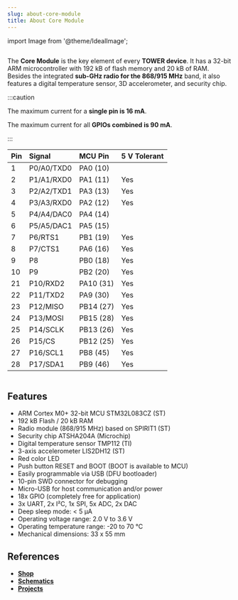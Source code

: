 ```yaml
---
slug: about-core-module
title: About Core Module
---
```

import Image from '@theme/IdealImage';

<div class="container">
  <div class="row">
    <div class="col col--4">
      <div><Image img={require('./core-module.png')} /></div>
    </div>
    <div class="col col--6">
      <p>
        The <b>Core Module</b> is the key element of every <b>TOWER device</b>. It has a 32-bit ARM microcontroller with 192 kB of flash memory and 20 kB of RAM. Besides the integrated <b>sub-GHz radio for the 868/915 MHz</b> band, it also features a digital temperature sensor, 3D accelerometer, and security chip.
      </p>
    </div>
  </div>
</div>

:::caution

The maximum current for a **single pin is 16 mA**.

The maximum current for all **GPIOs combined is 90 mA**.

:::

| Pin  | Signal     | MCU Pin   | 5 V Tolerant |
| :--- | :--------- | :-------- | :----------- |
| 1    | P0/A0/TXD0 | PA0 (10)  |              |
| 2    | P1/A1/RXD0 | PA1 (11)  | Yes          |
| 3    | P2/A2/TXD1 | PA3 (13)  | Yes          |
| 4    | P3/A3/RXD0 | PA2 (12)  | Yes          |
| 5    | P4/A4/DAC0 | PA4 (14)  |              |
| 6    | P5/A5/DAC1 | PA5 (15)  |              |
| 7    | P6/RTS1    | PB1 (19)  | Yes          |
| 8    | P7/CTS1    | PA6 (16)  | Yes          |
| 9    | P8         | PB0 (18)  | Yes          |
| 10   | P9         | PB2 (20)  | Yes          |
| 21   | P10/RXD2   | PA10 (31) | Yes          |
| 22   | P11/TXD2   | PA9 (30)  | Yes          |
| 23   | P12/MISO   | PB14 (27) | Yes          |
| 24   | P13/MOSI   | PB15 (28) | Yes          |
| 25   | P14/SCLK   | PB13 (26) | Yes          |
| 26   | P15/CS     | PB12 (25) | Yes          |
| 27   | P16/SCL1   | PB8 (45)  | Yes          |
| 28   | P17/SDA1   | PB9 (46)  | Yes          |

<div class="container">
  <div class="row">
    <div class="col col--10">
      <div><Image img={require('./core-module-pinout.png')} /></div>
    </div>
    <div class="col col--0">
    </div>
  </div>
</div>

## Features
- ARM Cortex M0+ 32-bit MCU STM32L083CZ (ST)
- 192 kB Flash / 20 kB RAM
- Radio module (868/915 MHz) based on SPIRIT1 (ST)
- Security chip ATSHA204A (Microchip)
- Digital temperature sensor TMP112 (TI)
- 3-axis accelerometer LIS2DH12 (ST)
- Red color LED
- Push button RESET and BOOT (BOOT is available to MCU)
- Easily programmable via USB (DFU bootloader)
- 10-pin SWD connector for debugging
- Micro-USB for host communication and/or power
- 18x GPIO (completely free for application)
- 3x UART, 2x I²C, 1x SPI, 5x ADC, 2x DAC
- Deep sleep mode: < 5 µA
- Operating voltage range: 2.0 V to 3.6 V
- Operating temperature range: -20 to 70 °C
- Mechanical dimensions: 33 x 55 mm

## References
- [**Shop**](https://shop.hardwario.com/core-module/)
- [**Schematics**](https://github.com/hardwario/bc-hardware/tree/master/out/bc-module-core)
- [**Projects**](https://www.hackster.io/hardwario/projects?part_id=73681)
